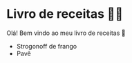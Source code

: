 # Livro de receitas​ :man_cook:

Olá! Bem vindo ao meu livro de receitas :wave:

- Strogonoff de frango
- Pavê



